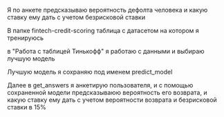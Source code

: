Я по анкете предсказываю вероятность дефолта человека и какую ставку ему дать с учетом безрисковой ставки


В папке fintech-credit-scoring таблица с датасетом на котором я тренируюсь


в "Работа с таблицей Тинькофф" я работаю с данными и выбираю лучшую модель


Лучшую модель я сохраняю под именем predict_model


Далее в get_answers я анкетирую пользователя, и с помощью сохраненной модели предсказываюю вероятность его возврата, 
и какую ставку ему дать с учетом вероятности возврата и безрисковой ставки в 15%

